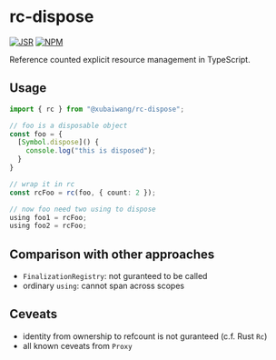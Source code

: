# rc-dispose

[![JSR](https://jsr.io/badges/@xubaiwang/rc-dispose)](https://jsr.io/@xubaiwang/rc-dispose)
[![NPM](https://img.shields.io/npm/v/@xubaiwang/rc-dispose.svg)](https://www.npmjs.com/package/@xubaiwang/rc-dispose)

Reference counted explicit resource management in TypeScript.

## Usage

```typescript
import { rc } from "@xubaiwang/rc-dispose";

// foo is a disposable object
const foo = {
  [Symbol.dispose]() {
    console.log("this is disposed");
  }
}

// wrap it in rc
const rcFoo = rc(foo, { count: 2 });

// now foo need two using to dispose
using foo1 = rcFoo;
using foo2 = rcFoo;
```

## Comparison with other approaches

- `FinalizationRegistry`: not guranteed to be called
- ordinary `using`: cannot span across scopes

## Ceveats

- identity from ownership to refcount is not guranteed (c.f. Rust `Rc`)
- all known ceveats from `Proxy`

